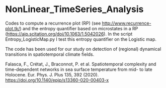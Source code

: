 # NonLinear_TimeSeries_Analysis

Codes to compute a recurrence plot (RP) (see http://www.recurrence-plot.tk/) and the entropy quantifier based on microstates in a RP (https://aip.scitation.org/doi/10.1063/1.5042026).
In the script Entropy_LogisticMap.py I test this entropy quantifier on the Logistic map.

The code has been used for our study on detection of (regional) dynamical transitions in spatiotemporal climate fields. 

Falasca, F., Crétat, J., Braconnot, P. et al. Spatiotemporal complexity and time-dependent networks in sea surface temperature from mid- to late Holocene. Eur. Phys. J. Plus 135, 392 (2020). https://doi.org/10.1140/epjp/s13360-020-00403-x

